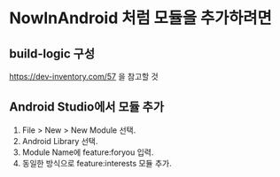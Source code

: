 # NowInAndroid 처럼 모듈을 추가하려면
## build-logic 구성
https://dev-inventory.com/57
을 참고할 것

## Android Studio에서 모듈 추가
1. File > New > New Module 선택.
2. Android Library 선택.
3. Module Name에 feature:foryou 입력.
4. 동일한 방식으로 feature:interests 모듈 추가.